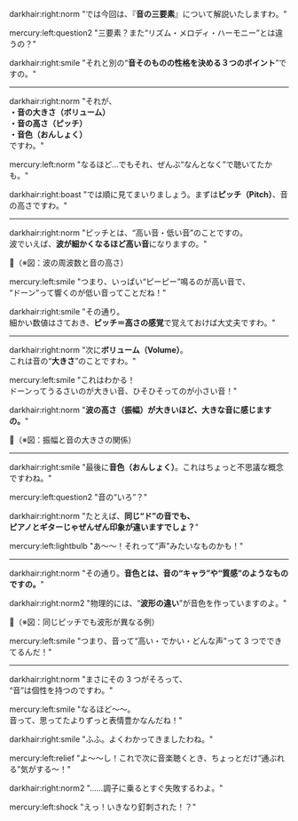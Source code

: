 

darkhair:right:norm "では今回は、『**音の三要素**』について解説いたしますわ。"

mercury:left:question2 "三要素？また“リズム・メロディ・ハーモニー”とは違うの？"

darkhair:right:smile "それと別の“**音そのものの性格を決める３つのポイント**”ですの。"

---

darkhair:right:norm "それが、<br>**・音の大きさ（ボリューム）<br>・音の高さ（ピッチ）<br>・音色（おんしょく）**<br>ですわ。"

mercury:left:norm "なるほど…でもそれ、ぜんぶ“なんとなく”で聴いてたかも。"

darkhair:right:boast "では順に見てまいりましょう。まずは**ピッチ（Pitch）**、音の高さですわ。"

---

darkhair:right:norm "ピッチとは、“高い音・低い音”のことですの。<br>波でいえば、**波が細かくなるほど高い音**になりますの。"

📎（※図：波の周波数と音の高さ）

mercury:left:smile "つまり、いっぱい“ピーピー”鳴るのが高い音で、<br>“ドーン”って響くのが低い音ってことだね！"

darkhair:right:smile "その通り。<br>細かい数値はさておき、**ピッチ＝高さの感覚**で覚えておけば大丈夫ですわ。"

---

darkhair:right:norm "次に**ボリューム（Volume）**。<br>これは音の“**大きさ**”のことですわ。"

mercury:left:smile "これはわかる！<br>ドーンってうるさいのが大きい音、ひそひそってのが小さい音！"

darkhair:right:norm "**波の高さ（振幅）が大きいほど、大きな音に感じますの。**"

📎（※図：振幅と音の大きさの関係）

---

darkhair:right:smile "最後に**音色（おんしょく）**。これはちょっと不思議な概念ですわね。"

mercury:left:question2 "音の“いろ”？"

darkhair:right:norm "たとえば、**同じ“ド”の音でも、<br>ピアノとギターじゃぜんぜん印象が違いますでしょ？**"

mercury:left:lightbulb "あ〜〜！それって“声”みたいなものかも！"

---

darkhair:right:norm "その通り。**音色とは、音の“キャラ”や“質感”のようなものですの。**"

darkhair:right:norm2 "物理的には、“**波形の違い**”が音色を作っていますのよ。"

📎（※図：同じピッチでも波形が異なる例）

mercury:left:smile "つまり、音って“高い・でかい・どんな声”って 3 つでできてるんだ！"

---

darkhair:right:norm "まさにその 3 つがそろって、<br>“音”は個性を持つのですわ。"

mercury:left:smile "なるほど〜〜。<br>音って、思ってたよりずっと表情豊かなんだね！"

darkhair:right:smile "ふふ。よくわかってきましたわね。"

mercury:left:relief "よ〜〜し！これで次に音楽聴くとき、ちょっとだけ“通ぶれる”気がする〜！"

darkhair:right:norm2 "……調子に乗るとすぐ失敗するわよ。"

mercury:left:shock "えっ！いきなり釘刺された！？"